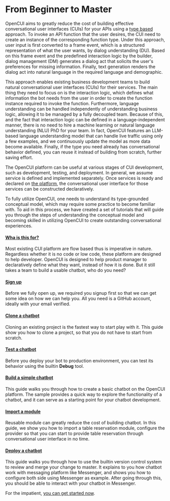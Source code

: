 # From Beginner to Master
OpenCUI aims to greatly reduce the cost of building effective conversational user interfaces (CUIs) for your APIs using a [type based](../reference/sgcui.md) approach. To invoke an API function that the user desires, the CUI need to create an instance of the corresponding function type. Under this approach, user input is first converted to a frame event, which is a structured representation of what the user wants, by dialog understanding (DU). Based on this frame event and the predefined interaction logic by the builder, dialog management (DM) generates a dialog act that solicits the user's preferences for missing information. Finally, text generation renders the dialog act into natural language in the required language and demographic.

This approach enables existing business development teams to build natural conversational user interfaces (CUIs) for their services. The main thing they need to focus on is the interaction logic, which defines what information the bot needs from the user in order to create the function instance required to invoke the function. Furthermore, language understanding can be handled independently of understanding business logic, allowing it to be managed by a fully decoupled team. Because of this, and the fact that interaction logic can be defined in a language-independent manner, there is no need to hire a machine learning or natural language understanding (NLU) PhD for your team. In fact, OpenCUI features an LLM-based language understanding model that can handle live traffic using only a few examples, and we continuously update the model as more data become available. Finally, if the type you need already has conversational behavior defined, you can reuse it instead of building from scratch, further saving effort.

The OpenCUI platform can be useful at various stages of CUI development, such as development, testing, and deployment. In general, we assume service is defined and implemented separately. Once services is ready and declared on [the platform](https://build.opencui.io), the conversational user interface for those services can be constructed declaratively. 

To fully utilize OpenCUI, one needs to understand its type-grounded conceptual model, which may require some practice to become familiar with. To aid in this process, we have created a set of tutorials that will guide you through the steps of understanding the conceptual model and becoming skilled in utilizing OpenCUI to create outstanding conversational experiences.

#### [Wha is this for?](are-you-ready.md)
Most existing CUI platform are flow based thus is imperative in nature. Regardless whether it is no code or low code, these platform are designed to help developer. OpenCUI is designed to help product manager to declaratively define what they want, instead of how it is done. But it still takes a team to build a usable chatbot, who do you need?

#### [Sign up](signingup.md)
Before we fully open up, we required you signup first so that we can get some idea on how we can help you. All you need is a GitHub account, ideally with your email verified. 

#### [Clone a chatbot](start-with-clone.md)
Cloning an existing project is the fastest way to start play with it. This guide show you how to clone a project, so that you do not have to start from scratch.

#### [Test a chatbot](debug.md)
Before you deploy your bot to production environment, you can test its behavior using the builtin **Debug** tool.

#### [Build a simple chatbot](pingpong.md)
This guide walks you through how to create a basic chatbot on the OpenCUI platform. The sample provides a quick way to explore the functionality of a chatbot, and it can serve as a starting point for your chatbot development. 

#### [Import a module](quickstart-reservation.md)
Reusable module can greatly reduce the cost of building chatbot. In this guide, we show you how to import a table reservation module, configure the provider so that you can start to provide table reservation through conversational user interface in no time.

#### [Deploy a chatbot](quickstart-channel.md)
This guide walks you through how to use the builtin version control system to review and merge your change to master. It explains to you how chatbot work with messaging platform like Messenger, and shows you how to configure both side using Messenger as example. After going through this, you should be able to interact with your chatbot in Messenger. 


For the impatient, [you can get started now](https://build.opencui.io).
